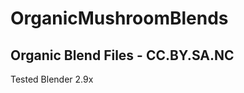 # OrganicMushroomBlends
Organic Blend Files - CC.BY.SA.NC
---------------------------------
Tested Blender 2.9x
